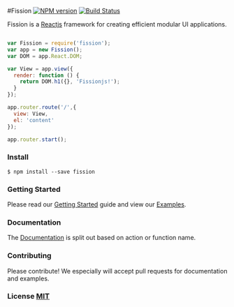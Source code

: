 #Fission [![NPM version][npm-image]][npm-url]  [![Build Status][travis-image]][travis-url]

Fission is a [Reactjs](http://facebook.github.io/react/) framework for creating efficient modular UI applications.

```js

var Fission = require('fission');
var app = new Fission();
var DOM = app.React.DOM;

var View = app.view({
  render: function () {
    return DOM.h1({}, 'Fissionjs!');
  }
});

app.router.route('/',{
  view: View,
  el: 'content'
});

app.router.start();

```



### Install
```shell
$ npm install --save fission
```

### Getting Started
Please read our [Getting Started](docs/gettingStarted.md) guide and view our [Examples](https://github.com/fissionjs/examples).

### Documentation
The [Documentation](docs/README.md) is split out based on action or function name.

### Contributing
Please contribute! We especially will accept pull requests for documentation and examples.


[travis-url]: https://travis-ci.org/fissionjs/fission
[travis-image]: https://travis-ci.org/fissionjs/fission.png?branch=master

[npm-url]: https://npmjs.org/package/fission
[npm-image]: http://img.shields.io/npm/v/fission.svg


### License [MIT](LICENSE.md)
